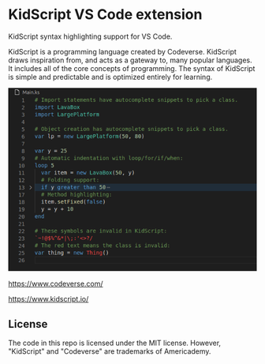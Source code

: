 # KidScript VS Code extension

KidScript syntax highlighting support for VS Code.

KidScript is a programming language created by Codeverse.
KidScript draws inspiration from, and acts as a gateway to, many popular
languages. It includes all of the core concepts of programming. The syntax
of KidScript is simple and predictable and is optimized entirely for learning.

![Example](https://raw.githubusercontent.com/aaronfranke/kidscript-vscode/master/images/example.png)

https://www.codeverse.com/

https://www.kidscript.io/

## License

The code in this repo is licensed under the MIT license.
However, "KidScript" and "Codeverse" are trademarks of Americademy.
